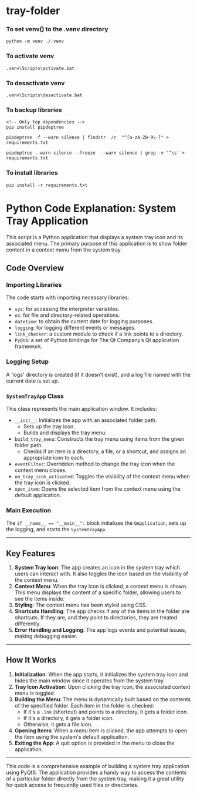 
# tray-folder

  
### To set venv() to the .venv directory 

    python -m venv ./.venv

  
### To activate venv 

    .venv\Scripts\activate.bat

  

### To desactivate venv

    .venv\Scripts\desactivate.bat

  
### To backup libraries

    <!-- Only top dependencies -->
    pip install pipdeptree
     
    pipdeptree -f --warn silence | findstr  /r  "^[a-zA-Z0-9\-]" > requirements.txt
  
    pipdeptree --warn silence --freeze  --warn silence | grep -v '^\s' > requirements.txt


### To install libraries

    pip install -r requirements.txt

# Python Code Explanation: System Tray Application

This script is a Python application that displays a system tray icon and its associated menu. The primary purpose of this application is to show folder content in a context menu from the system tray.

## Code Overview

### Importing Libraries

The code starts with importing necessary libraries:
- `sys`: for accessing the interpreter variables.
- `os`: for file and directory-related operations.
- `datetime`: to obtain the current date for logging purposes.
- `logging`: for logging different events or messages.
- `link_checker`: a custom module to check if a link points to a directory.
- `PyQt6`: a set of Python bindings for The Qt Company’s Qt application framework.

### Logging Setup

A 'logs' directory is created (if it doesn’t exist), and a log file named with the current date is set up.

### `SystemTrayApp` Class

This class represents the main application window. It includes:

- `__init__`: Initializes the app with an associated folder path.
  - Sets up the tray icon.
  - Builds and displays the tray menu.
- `build_tray_menu`: Constructs the tray menu using items from the given folder path.
  - Checks if an item is a directory, a file, or a shortcut, and assigns an appropriate icon to each.
- `eventFilter`: Overridden method to change the tray icon when the context menu closes.
- `on_tray_icon_activated`: Toggles the visibility of the context menu when the tray icon is clicked.
- `open_item`: Opens the selected item from the context menu using the default application.

### Main Execution

The `if __name__ == "__main__":` block initializes the `QApplication`, sets up the logging, and starts the `SystemTrayApp`.

---

## Key Features

1. **System Tray Icon**: The app creates an icon in the system tray which users can interact with. It also toggles the icon based on the visibility of the context menu.
2. **Context Menu**: When the tray icon is clicked, a context menu is shown. This menu displays the content of a specific folder, allowing users to see the items inside.
3. **Styling**: The context menu has been styled using CSS.
4. **Shortcuts Handling**: The app checks if any of the items in the folder are shortcuts. If they are, and they point to directories, they are treated differently.
5. **Error Handling and Logging**: The app logs events and potential issues, making debugging easier.

---

## How It Works

1. **Initialization**: When the app starts, it initializes the system tray icon and hides the main window since it operates from the system tray.
2. **Tray Icon Activation**: Upon clicking the tray icon, the associated context menu is toggled.
3. **Building the Menu**: The menu is dynamically built based on the contents of the specified folder. Each item in the folder is checked:
   - If it's a `.lnk` (shortcut) and points to a directory, it gets a folder icon.
   - If it's a directory, it gets a folder icon.
   - Otherwise, it gets a file icon.
4. **Opening Items**: When a menu item is clicked, the app attempts to open the item using the system's default application.
5. **Exiting the App**: A quit option is provided in the menu to close the application.

---

This code is a comprehensive example of building a system tray application using PyQt6. The application provides a handy way to access the contents of a particular folder directly from the system tray, making it a great utility for quick access to frequently used files or directories.
